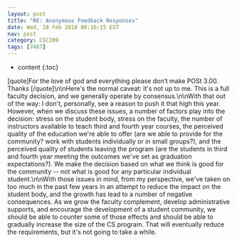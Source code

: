```yaml
---
layout: post
title: "RE: Anonymous Feedback Responses"
date: Wed, 28 Feb 2018 00:16:15 EST
nav: post
category: CSC209
tags: [7467]
---
```


* content
{:toc}

[quote]For the love of god and everything please don’t make POSt 3.00. Thanks [/quote]\n\nHere's the normal caveat: it's not up to me. This is a full faculty decision, and we generally operate by consensus.\n\nWith that out of the way: I don't, personally, see a reason to push it that high this year. However, when we discuss these issues, a number of factors play into the decision: stress on the student body, stress on the faculty, the number of instructors available to teach third and fourth year courses, the perceived quality of the education we're able to offer (are we able to provide for the community? work with students individually or in small groups?), and the perceived quality of students leaving the program (are the students in third and fourth year meeting the outcomes we've set as graduation expectations?). We make the decision based on what we think is good for the community -- not what is good for any particular individual student.\n\nWith those issues in mind, from my perspective, we've taken on too much in the past few years in an attempt to reduce the impact on the student body, and the growth has lead to a number of negative consequences. As we grow the faculty complement, develop administrative supports, and encourage the development of a student community, we should be able to counter some of those effects and should be able to gradually increase the size of the CS program. That will eventually reduce the requirements, but it's not going to take a while.
<!-- more -->
<p></p>
